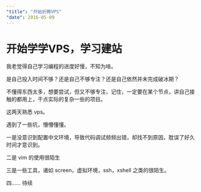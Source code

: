```yaml
---
"title": "开始折腾VPS"
"date": 2016-05-09
---
```


# 开始学学VPS，学习建站

我老觉得自己学习编程的进度好慢，不知为啥。

是自己投入时间不够？还是自己不够专注？还是自己依然并未完成破冰期？

不懂得东西太多，想要尝试，但又不够专注，记住，一定要在某个节点，讲自己接触的都用上，干点实际的复杂一些的项目。

这两天熟悉 vps。

遇到了一些坑，懵懵懂懂。

一是没意识到配置中文环境，导致代码调试频频出错，却找不到原因，耽误了好久时间才意识到。

二是 vim 的使用很陌生

三是一些工具，诸如 screen，虚拟环境，ssh，xshell 之类的很陌生。

四…… 待续
